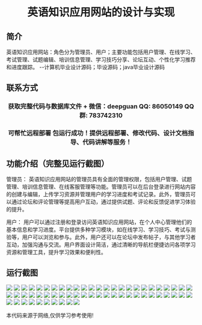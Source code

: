 <p><h1 align="center">英语知识应用网站的设计与实现</h1></p>

## 简介
英语知识应用网站：角色分为管理员、用户；主要功能包括用户管理、在线学习、考试管理、试题编辑、培训信息管理、学习技巧分享、论坛互动、个性化学习推荐和进度跟踪。    --计算机毕业设计源码；毕设源码；java毕业设计源码


## 联系方式
<p><h3 align="center">获取完整代码与数据库文件 + 微信：deepguan QQ: 86050149 QQ群: 783742310</h3></p>
<p><h3 align="center">可帮忙远程部署 包运行成功！提供远程部署、修改代码、设计文档指导、代码讲解等服务！</h3></p>

## 功能介绍（完整见运行截图）
管理员： 英语知识应用网站的管理员具有全面的管理权限，包括用户管理、试题管理、培训信息管理、在线客服管理等功能。管理员可以在后台登录进行网站内容的创建与编辑，上传学习资源并管理用户的学习进度和考试记录。此外，管理员可以通过论坛和评论管理等提高用户互动，通过提供试题、评论和反馈促进学习体验的提升。

用户： 用户可以通过注册和登录访问英语知识应用网站，在个人中心管理他们的基本信息和学习进度。平台提供多种学习模块，如在线学习、学习技巧、考试与测验等，用户可以浏览和参与。此外，用户还可以在论坛中发布帖子，与其他学习者互动，加强沟通与交流。用户界面设计简洁，通过清晰的导航栏便捷访问各项学习资源和管理工具，提升学习效果和便利性。


## 运行截图
![](https://bs-1329754181.cos.ap-shanghai.myqcloud.com/spring/EnglishKnowledgeApplicationWebsiteDesignAndImplementation/img/001.jpg)
![](https://bs-1329754181.cos.ap-shanghai.myqcloud.com/spring/EnglishKnowledgeApplicationWebsiteDesignAndImplementation/img/002.jpg)
![](https://bs-1329754181.cos.ap-shanghai.myqcloud.com/spring/EnglishKnowledgeApplicationWebsiteDesignAndImplementation/img/003.jpg)
![](https://bs-1329754181.cos.ap-shanghai.myqcloud.com/spring/EnglishKnowledgeApplicationWebsiteDesignAndImplementation/img/004.jpg)
![](https://bs-1329754181.cos.ap-shanghai.myqcloud.com/spring/EnglishKnowledgeApplicationWebsiteDesignAndImplementation/img/005.jpg)
![](https://bs-1329754181.cos.ap-shanghai.myqcloud.com/spring/EnglishKnowledgeApplicationWebsiteDesignAndImplementation/img/006.jpg)
![](https://bs-1329754181.cos.ap-shanghai.myqcloud.com/spring/EnglishKnowledgeApplicationWebsiteDesignAndImplementation/img/007.jpg)
![](https://bs-1329754181.cos.ap-shanghai.myqcloud.com/spring/EnglishKnowledgeApplicationWebsiteDesignAndImplementation/img/008.jpg)
![](https://bs-1329754181.cos.ap-shanghai.myqcloud.com/spring/EnglishKnowledgeApplicationWebsiteDesignAndImplementation/img/009.jpg)
![](https://bs-1329754181.cos.ap-shanghai.myqcloud.com/spring/EnglishKnowledgeApplicationWebsiteDesignAndImplementation/img/010.jpg)
![](https://bs-1329754181.cos.ap-shanghai.myqcloud.com/spring/EnglishKnowledgeApplicationWebsiteDesignAndImplementation/img/011.jpg)
![](https://bs-1329754181.cos.ap-shanghai.myqcloud.com/spring/EnglishKnowledgeApplicationWebsiteDesignAndImplementation/img/012.jpg)
![](https://bs-1329754181.cos.ap-shanghai.myqcloud.com/spring/EnglishKnowledgeApplicationWebsiteDesignAndImplementation/img/013.jpg)
![](https://bs-1329754181.cos.ap-shanghai.myqcloud.com/spring/EnglishKnowledgeApplicationWebsiteDesignAndImplementation/img/014.jpg)
![](https://bs-1329754181.cos.ap-shanghai.myqcloud.com/spring/EnglishKnowledgeApplicationWebsiteDesignAndImplementation/img/015.jpg)
![](https://bs-1329754181.cos.ap-shanghai.myqcloud.com/spring/EnglishKnowledgeApplicationWebsiteDesignAndImplementation/img/016.jpg)
![](https://bs-1329754181.cos.ap-shanghai.myqcloud.com/spring/EnglishKnowledgeApplicationWebsiteDesignAndImplementation/img/017.jpg)
![](https://bs-1329754181.cos.ap-shanghai.myqcloud.com/spring/EnglishKnowledgeApplicationWebsiteDesignAndImplementation/img/018.jpg)
![](https://bs-1329754181.cos.ap-shanghai.myqcloud.com/spring/EnglishKnowledgeApplicationWebsiteDesignAndImplementation/img/019.jpg)
![](https://bs-1329754181.cos.ap-shanghai.myqcloud.com/spring/EnglishKnowledgeApplicationWebsiteDesignAndImplementation/img/020.jpg)
![](https://bs-1329754181.cos.ap-shanghai.myqcloud.com/spring/EnglishKnowledgeApplicationWebsiteDesignAndImplementation/img/021.jpg)
![](https://bs-1329754181.cos.ap-shanghai.myqcloud.com/spring/EnglishKnowledgeApplicationWebsiteDesignAndImplementation/img/022.jpg)
![](https://bs-1329754181.cos.ap-shanghai.myqcloud.com/spring/EnglishKnowledgeApplicationWebsiteDesignAndImplementation/img/023.jpg)
![](https://bs-1329754181.cos.ap-shanghai.myqcloud.com/spring/EnglishKnowledgeApplicationWebsiteDesignAndImplementation/img/024.jpg)
![](https://bs-1329754181.cos.ap-shanghai.myqcloud.com/spring/EnglishKnowledgeApplicationWebsiteDesignAndImplementation/img/025.jpg)
![](https://bs-1329754181.cos.ap-shanghai.myqcloud.com/spring/EnglishKnowledgeApplicationWebsiteDesignAndImplementation/img/026.jpg)
![](https://bs-1329754181.cos.ap-shanghai.myqcloud.com/spring/EnglishKnowledgeApplicationWebsiteDesignAndImplementation/img/027.jpg)
![](https://bs-1329754181.cos.ap-shanghai.myqcloud.com/spring/EnglishKnowledgeApplicationWebsiteDesignAndImplementation/img/028.jpg)
![](https://bs-1329754181.cos.ap-shanghai.myqcloud.com/spring/EnglishKnowledgeApplicationWebsiteDesignAndImplementation/img/029.jpg)
![](https://bs-1329754181.cos.ap-shanghai.myqcloud.com/spring/EnglishKnowledgeApplicationWebsiteDesignAndImplementation/img/030.jpg)
![](https://bs-1329754181.cos.ap-shanghai.myqcloud.com/spring/EnglishKnowledgeApplicationWebsiteDesignAndImplementation/img/031.jpg)
![](https://bs-1329754181.cos.ap-shanghai.myqcloud.com/spring/EnglishKnowledgeApplicationWebsiteDesignAndImplementation/img/032.jpg)
![](https://bs-1329754181.cos.ap-shanghai.myqcloud.com/spring/EnglishKnowledgeApplicationWebsiteDesignAndImplementation/img/033.jpg)
![](https://bs-1329754181.cos.ap-shanghai.myqcloud.com/spring/EnglishKnowledgeApplicationWebsiteDesignAndImplementation/img/034.jpg)
![](https://bs-1329754181.cos.ap-shanghai.myqcloud.com/spring/EnglishKnowledgeApplicationWebsiteDesignAndImplementation/img/035.jpg)
![](https://bs-1329754181.cos.ap-shanghai.myqcloud.com/spring/EnglishKnowledgeApplicationWebsiteDesignAndImplementation/img/036.jpg)
![](https://bs-1329754181.cos.ap-shanghai.myqcloud.com/spring/EnglishKnowledgeApplicationWebsiteDesignAndImplementation/img/037.jpg)
![](https://bs-1329754181.cos.ap-shanghai.myqcloud.com/spring/EnglishKnowledgeApplicationWebsiteDesignAndImplementation/img/038.jpg)
![](https://bs-1329754181.cos.ap-shanghai.myqcloud.com/spring/EnglishKnowledgeApplicationWebsiteDesignAndImplementation/img/039.jpg)
![](https://bs-1329754181.cos.ap-shanghai.myqcloud.com/spring/EnglishKnowledgeApplicationWebsiteDesignAndImplementation/img/040.jpg)
![](https://bs-1329754181.cos.ap-shanghai.myqcloud.com/spring/EnglishKnowledgeApplicationWebsiteDesignAndImplementation/img/041.jpg)
![](https://bs-1329754181.cos.ap-shanghai.myqcloud.com/spring/EnglishKnowledgeApplicationWebsiteDesignAndImplementation/img/042.jpg)
![](https://bs-1329754181.cos.ap-shanghai.myqcloud.com/spring/EnglishKnowledgeApplicationWebsiteDesignAndImplementation/img/043.jpg)
![](https://bs-1329754181.cos.ap-shanghai.myqcloud.com/spring/EnglishKnowledgeApplicationWebsiteDesignAndImplementation/img/044.jpg)
![](https://bs-1329754181.cos.ap-shanghai.myqcloud.com/spring/EnglishKnowledgeApplicationWebsiteDesignAndImplementation/img/045.jpg)
![](https://bs-1329754181.cos.ap-shanghai.myqcloud.com/spring/EnglishKnowledgeApplicationWebsiteDesignAndImplementation/img/046.jpg)
![](https://bs-1329754181.cos.ap-shanghai.myqcloud.com/spring/EnglishKnowledgeApplicationWebsiteDesignAndImplementation/img/047.jpg)
![](https://bs-1329754181.cos.ap-shanghai.myqcloud.com/spring/EnglishKnowledgeApplicationWebsiteDesignAndImplementation/img/048.jpg)
![](https://bs-1329754181.cos.ap-shanghai.myqcloud.com/spring/EnglishKnowledgeApplicationWebsiteDesignAndImplementation/img/049.jpg)
![](https://bs-1329754181.cos.ap-shanghai.myqcloud.com/spring/EnglishKnowledgeApplicationWebsiteDesignAndImplementation/img/050.jpg)
![](https://bs-1329754181.cos.ap-shanghai.myqcloud.com/spring/EnglishKnowledgeApplicationWebsiteDesignAndImplementation/img/051.jpg)
![](https://bs-1329754181.cos.ap-shanghai.myqcloud.com/spring/EnglishKnowledgeApplicationWebsiteDesignAndImplementation/img/052.jpg)
![](https://bs-1329754181.cos.ap-shanghai.myqcloud.com/spring/EnglishKnowledgeApplicationWebsiteDesignAndImplementation/img/053.jpg)
![](https://bs-1329754181.cos.ap-shanghai.myqcloud.com/spring/EnglishKnowledgeApplicationWebsiteDesignAndImplementation/img/054.jpg)
![](https://bs-1329754181.cos.ap-shanghai.myqcloud.com/spring/EnglishKnowledgeApplicationWebsiteDesignAndImplementation/img/055.jpg)
![](https://bs-1329754181.cos.ap-shanghai.myqcloud.com/spring/EnglishKnowledgeApplicationWebsiteDesignAndImplementation/img/056.jpg)
![](https://bs-1329754181.cos.ap-shanghai.myqcloud.com/spring/EnglishKnowledgeApplicationWebsiteDesignAndImplementation/img/057.jpg)
![](https://bs-1329754181.cos.ap-shanghai.myqcloud.com/spring/EnglishKnowledgeApplicationWebsiteDesignAndImplementation/img/058.jpg)
![](https://bs-1329754181.cos.ap-shanghai.myqcloud.com/spring/EnglishKnowledgeApplicationWebsiteDesignAndImplementation/img/059.jpg)
![](https://bs-1329754181.cos.ap-shanghai.myqcloud.com/spring/EnglishKnowledgeApplicationWebsiteDesignAndImplementation/img/060.jpg)

<p>本代码来源于网络,仅供学习参考使用!</p>
